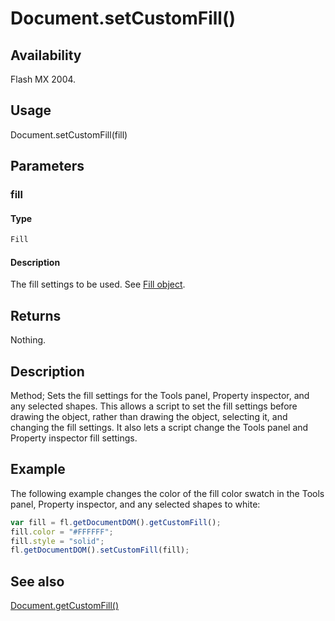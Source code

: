 # Document.setCustomFill()

## Availability

Flash MX 2004.

## Usage

Document.setCustomFill(fill)

## Parameters

### **fill**

#### Type

```typescript
Fill
```

#### Description

The fill settings to be used. See [Fill object](../Fill_object/Fill_summary.md).

## Returns

Nothing.

## Description

Method; Sets the fill settings for the Tools panel, Property inspector, and any selected shapes. This allows a script to set the fill settings before drawing the object, rather than drawing the object, selecting it, and changing the fill settings. It also lets a script change the Tools panel and Property inspector fill settings.

## Example

The following example changes the color of the fill color swatch in the Tools panel, Property inspector, and any selected shapes to white:

```javascript
var fill = fl.getDocumentDOM().getCustomFill();
fill.color = "#FFFFFF";
fill.style = "solid";
fl.getDocumentDOM().setCustomFill(fill);
```

## See also

[Document.getCustomFill()](../Document_object/Document74.md)
